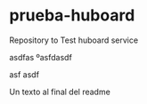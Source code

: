 prueba-huboard
==============

Repository to Test huboard service

asdfas ºasfdasdf

asf
asdf


Un texto al final del readme